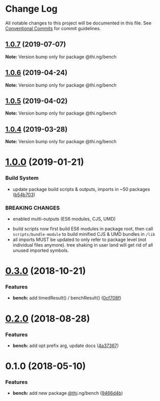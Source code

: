 # Change Log

All notable changes to this project will be documented in this file.
See [Conventional Commits](https://conventionalcommits.org) for commit guidelines.

## [1.0.7](https://github.com/thi-ng/umbrella/compare/@thi.ng/bench@1.0.6...@thi.ng/bench@1.0.7) (2019-07-07)

**Note:** Version bump only for package @thi.ng/bench





## [1.0.6](https://github.com/thi-ng/umbrella/compare/@thi.ng/bench@1.0.5...@thi.ng/bench@1.0.6) (2019-04-24)

**Note:** Version bump only for package @thi.ng/bench





## [1.0.5](https://github.com/thi-ng/umbrella/compare/@thi.ng/bench@1.0.4...@thi.ng/bench@1.0.5) (2019-04-02)

**Note:** Version bump only for package @thi.ng/bench





## [1.0.4](https://github.com/thi-ng/umbrella/compare/@thi.ng/bench@1.0.3...@thi.ng/bench@1.0.4) (2019-03-28)

**Note:** Version bump only for package @thi.ng/bench







# [1.0.0](https://github.com/thi-ng/umbrella/compare/@thi.ng/bench@0.3.1...@thi.ng/bench@1.0.0) (2019-01-21)


### Build System

* update package build scripts & outputs, imports in ~50 packages ([b54b703](https://github.com/thi-ng/umbrella/commit/b54b703))


### BREAKING CHANGES

* enabled multi-outputs (ES6 modules, CJS, UMD)

- build scripts now first build ES6 modules in package root, then call
  `scripts/bundle-module` to build minified CJS & UMD bundles in `/lib`
- all imports MUST be updated to only refer to package level
  (not individual files anymore). tree shaking in user land will get rid of
  all unused imported symbols.


# [0.3.0](https://github.com/thi-ng/umbrella/compare/@thi.ng/bench@0.2.4...@thi.ng/bench@0.3.0) (2018-10-21)


### Features

* **bench:** add timedResult() / benchResult() ([0cf708f](https://github.com/thi-ng/umbrella/commit/0cf708f))


<a name="0.2.0"></a>
# [0.2.0](https://github.com/thi-ng/umbrella/compare/@thi.ng/bench@0.1.5...@thi.ng/bench@0.2.0) (2018-08-28)


### Features

* **bench:** add opt prefix arg, update docs ([4a37367](https://github.com/thi-ng/umbrella/commit/4a37367))


<a name="0.1.0"></a>
# 0.1.0 (2018-05-10)


### Features

* **bench:** add new package [@thi](https://github.com/thi).ng/bench ([9466d4b](https://github.com/thi-ng/umbrella/commit/9466d4b))
